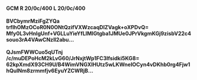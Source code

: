 #### GCM R 20/0c/400 L 20/0c/400
**BVCbymrMziFgZYQa**<br/>**trfIhOMzOCoR0N0ONtQzifVXWzcaqDIZVagk+oXPDvQ=**<br/>**Mfy0L3vHnIgUnf+VGLLuYieYfLIMIGtgba1JMUe0JPrVkgmKGj9zisbV22c4souo3rA4VAwCNzIl2abu...**<br/><br/>
**QJsmFWWCuo5qUTnj**<br/>**/c/muDEPoHcM2kLvG60/JrNxjtWp1FC3lfsidki5KG8=**<br/>**62kpXmdX93CH9U/B4WimVNGXlHUtz5wLKWneIOCyn4vDKhb0rg4Fjw1hQulNm8zrmmfjv6EyuYZCWRjB...**